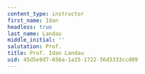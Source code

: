 ```yaml
---
content_type: instructor
first_name: Idan
headless: true
last_name: Landau
middle_initial: ''
salutation: Prof.
title: Prof. Idan Landau
uid: 45d5e9d7-656a-1a15-1722-56d3333ccd09
---
```

